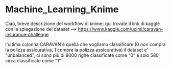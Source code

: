 # Machine_Learning_Knime

Ciao,
breve descrizione del workflow di knime:
qui trovate il link di kaggle con la spiegazione del dataset --> https://www.kaggle.com/uciml/caravan-insurance-challenge 

l'ultima colonna CARAVAN è quella che vogliamo classificare (0 non compra la polizza assicurativa, 1 compra la polizza assicurativa)
il dataset e' "unbalanced", ci sono più di 9000 righe classificate come "0" e solo 580 circa classificate come "1"



